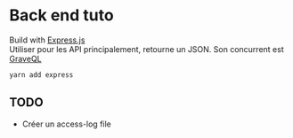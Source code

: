 # Back end tuto

Build with [Express.js](https://expressjs.com/)  
Utiliser pour les API principalement, retourne un JSON. Son concurrent est [GraveQL](https://graphql.org/)

```zsh
yarn add express
```

## TODO

- Créer un access-log file
